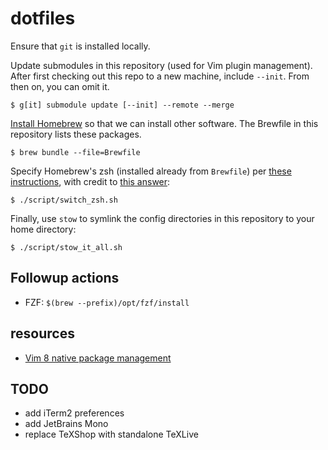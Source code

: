 # dotfiles

Ensure that `git` is installed locally.

Update submodules in this repository (used for Vim plugin management).
After first checking out this repo to a new machine, include `--init`.
From then on, you can omit it.
 
    $ g[it] submodule update [--init] --remote --merge

[Install Homebrew](https://brew.sh/) so that we can install other software.
The Brewfile in this repository lists these packages.

    $ brew bundle --file=Brewfile

Specify Homebrew's zsh (installed already from `Brewfile`) per [these
instructions](https://stackoverflow.com/a/17649823), with credit to [this answer](https://stackoverflow.com/a/3557165):

    $ ./script/switch_zsh.sh

Finally, use `stow` to symlink the config directories in this repository to your home directory:

    $ ./script/stow_it_all.sh

## Followup actions

- FZF: `$(brew --prefix)/opt/fzf/install`

## resources

- [Vim 8 native package management](https://shapeshed.com/vim-packages/)

## TODO

- add iTerm2 preferences
- add JetBrains Mono
- replace TeXShop with standalone TeXLive
